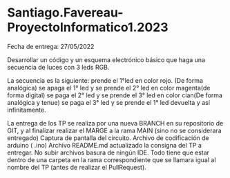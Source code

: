 # Santiago.Favereau-ProyectoInformatico1.2023
Fecha de entrega: 27/05/2022


Desarrollar un código y un esquema electrónico básico que haga una secuencia de luces con 3 leds RGB.

La secuencia es la siguiente: 
prende el 1°led en color rojo. (De forma analógica)
se apaga el 1° led y se prende el 2° led en color magenta(de forma digital)
se paga el 2° led y se prende el 3° led en color cian(De forma analógica y tenue)
se paga el 3° led y se prende el 1° led  devuelta y así infinitamente.

La entrega de los TP se realiza por una nueva BRANCH en su repositorio de GIT, y al finalizar realizar el MARGE a la rama MAIN (sino no se considerara entregado)
Captura de pantalla del circuito.
Archivo de codificación de arduino (   .ino)
Archivo README.md actualizado la consigna del TP a entregar.
No subir archivos basura de ningún IDE.
Todo tiene que estar dentro de una carpeta en la rama correspondiente que se llamara igual al nombre del TP (antes de realizar el PullRequest).
